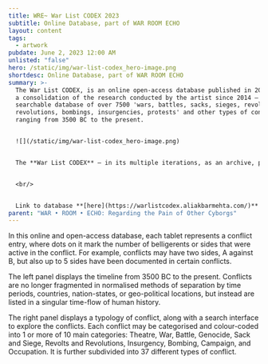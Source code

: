 ```yaml
---
title: WRE~ War List CODEX 2023
subtitle: Online Database, part of WAR ROOM ECHO
layout: content
tags:
  - artwork
pubdate: June 2, 2023 12:00 AM
unlisted: "false"
hero: /static/img/war-list-codex_hero-image.png
shortdesc: Online Database, part of WAR ROOM ECHO
summary: >-
  The War List CODEX, is an online open-access database published in 2023. It is
  a consolidation of the research conducted by the artist since 2014 – a
  searchable database of over 7500 'wars, battles, sacks, sieges, revolts,
  revolutions, bombings, insurgencies, protests' and other types of conflicts –
  ranging from 3500 BC to the present.


  ![](/static/img/war-list-codex_hero-image.png)


  The **War List CODEX** – in its multiple iterations, as an archive, performance, publication, and now as an online searchable database – is a core component of WAR ROOM ECHO: Regarding the Pain of Other Cyborgs, envisioned as a hybrid museum, shapeshifting between an archaeological site, a war memorial, and a tomb. The title of the project refers to Susan Sontag’s seminal book – ‘Regarding the Pain of Others’, where she questions the validity of decontextualized representation of pain and suffering in ‘war photography’.


  <br/>


  Link to database **[here](https://warlistcodex.aliakbarmehta.com/)**
parent: "WAR • ROOM • ECHO: Regarding the Pain of Other Cyborgs"
---
```

In this online and open-access database, each tablet represents a conflict entry, where dots on it mark the number of belligerents or sides that were active in the conflict. For example, conflicts may have two sides, A against B, but also up to 5 sides have been documented in certain conflicts. 

The left panel displays the timeline from 3500 BC to the present. Conflicts are no longer fragmented in normalised methods of separation by time periods, countries, nation-states, or geo-political locations, but instead are listed in a singular time-flow of human history.

The right panel displays a typology of conflict, along with a search interface to explore the conflicts. Each conflict may be categorised and colour-coded into 1 or more of 10 main categories: Theatre, War, Battle, Genocide, Sack and Siege, Revolts and Revolutions, Insurgency, Bombing, Campaign, and Occupation. It is further subdivided into 37 different types of conflict.